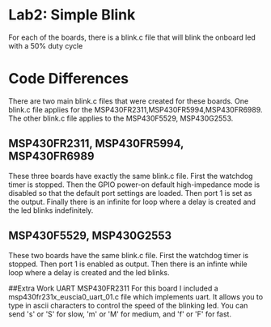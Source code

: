 # Lab2: Simple Blink
For each of the boards, there is a blink.c file that will blink the onboard led with a 50% duty cycle

# Code Differences
There are two main blink.c files that were created for these boards. One blink.c file applies for the MSP430FR2311,MSP430FR5994,MSP430FR6989. The other blink.c file applies to the MSP430F5529, MSP430G2553. 

## MSP430FR2311, MSP430FR5994,  MSP430FR6989
These three boards have exactly the same blink.c file. 
First the watchdog timer is stopped.
Then the GPIO power-on default high-impedance mode is disabled so that the default port settings are loaded. 
Then port 1 is set as the output. 
Finally there is an infinite for loop where a delay is created and the led blinks indefinitely.

## MSP430F5529,  MSP430G2553
These two boards have the same blink.c file. 
First the watchdog timer is stopped. 
Then port 1 is enabled as output. 
Then there is an infinte while loop where a delay is created and the led blinks.

##Extra Work UART MSP430FR2311
For this board I included a msp430fr231x_euscia0_uart_01.c file which implements uart. It allows you to type in ascii characters to control the speed of the blinking led. You can send 's' or 'S' for slow, 'm' or 'M' for medium, and 'f' or 'F' for fast.

